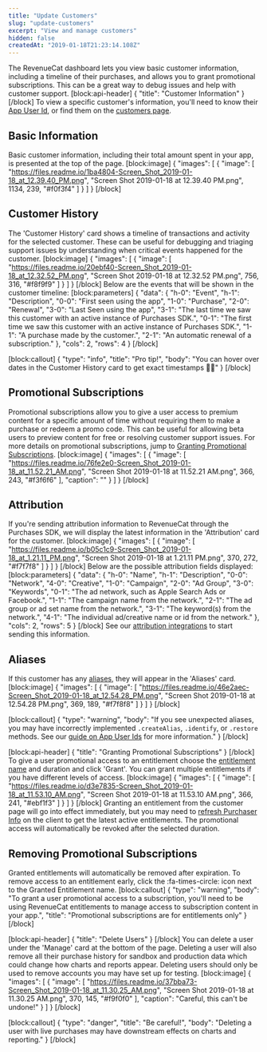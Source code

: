 ```yaml
---
title: "Update Customers"
slug: "update-customers"
excerpt: "View and manage customers"
hidden: false
createdAt: "2019-01-18T21:23:14.108Z"
---
```

The RevenueCat dashboard lets you view basic customer information, including a timeline of their purchases, and allows you to grant promotional subscriptions. This can be a great way to debug issues and help with customer support.
[block:api-header]
{
  "title": "Customer Information"
}
[/block]
To view a specific customer's information, you'll need to know their [App User Id](doc:user-ids), or find them on the [customers page](https://app.revenuecat.com/customers/).

## Basic Information
Basic customer information, including their total amount spent in your app, is presented at the top of the page.
[block:image]
{
  "images": [
    {
      "image": [
        "https://files.readme.io/1ba4804-Screen_Shot_2019-01-18_at_12.39.40_PM.png",
        "Screen Shot 2019-01-18 at 12.39.40 PM.png",
        1134,
        239,
        "#f0f3f4"
      ]
    }
  ]
}
[/block]
## Customer History
The 'Customer History' card shows a timeline of transactions and activity for the selected customer. These can be useful for debugging and triaging support issues by understanding when critical events happened for the customer.
[block:image]
{
  "images": [
    {
      "image": [
        "https://files.readme.io/20ebf40-Screen_Shot_2019-01-18_at_12.32.52_PM.png",
        "Screen Shot 2019-01-18 at 12.32.52 PM.png",
        756,
        316,
        "#f8f9f9"
      ]
    }
  ]
}
[/block]
Below are the events that will be shown in the customer timeline:
[block:parameters]
{
  "data": {
    "h-0": "Event",
    "h-1": "Description",
    "0-0": "First seen using the app",
    "1-0": "Purchase",
    "2-0": "Renewal",
    "3-0": "Last Seen using the app",
    "3-1": "The last time we saw this customer with an active instance of Purchases SDK.",
    "0-1": "The first time we saw this customer with an active instance of Purchases SDK.",
    "1-1": "A purchase made by the customer.",
    "2-1": "An automatic renewal of a subscription."
  },
  "cols": 2,
  "rows": 4
}
[/block]

[block:callout]
{
  "type": "info",
  "title": "Pro tip!",
  "body": "You can hover over dates in the Customer History card to get exact timestamps 🕵️‍♂️"
}
[/block]
## Promotional Subscriptions
Promotional subscriptions allow you to give a user access to premium content for a specific amount of time without requiring them to make a purchase or redeem a promo code. This can be useful for allowing beta users to preview content for free or resolving customer support issues. For more details on promotional subscriptions, jump to [Granting Promotional Subscriptions](customers#section-granting-promotional-subscriptions).
[block:image]
{
  "images": [
    {
      "image": [
        "https://files.readme.io/76fe2e0-Screen_Shot_2019-01-18_at_11.52.21_AM.png",
        "Screen Shot 2019-01-18 at 11.52.21 AM.png",
        366,
        243,
        "#f3f6f6"
      ],
      "caption": ""
    }
  ]
}
[/block]
## Attribution
If you're sending attribution information to RevenueCat through the Purchases SDK, we will display the latest information in the 'Attribution' card for the customer.
[block:image]
{
  "images": [
    {
      "image": [
        "https://files.readme.io/b05c1c9-Screen_Shot_2019-01-18_at_1.21.11_PM.png",
        "Screen Shot 2019-01-18 at 1.21.11 PM.png",
        370,
        272,
        "#f7f7f8"
      ]
    }
  ]
}
[/block]
Below are the possible attribution fields displayed:
[block:parameters]
{
  "data": {
    "h-0": "Name",
    "h-1": "Description",
    "0-0": "Network",
    "4-0": "Creative",
    "1-0": "Campaign",
    "2-0": "Ad Group",
    "3-0": "Keywords",
    "0-1": "The ad network, such as Apple Search Ads or Facebook.",
    "1-1": "The campaign name from the network.",
    "2-1": "The ad group or ad set name from the network.",
    "3-1": "The keyword(s) from the network.",
    "4-1": "The individual ad/creative name or id from the network."
  },
  "cols": 2,
  "rows": 5
}
[/block]
See our [attribution integrations](doc:attribution) to start sending this information.


## Aliases
If this customer has any [aliases](doc:user-ids#section-aliases), they will appear in the 'Aliases' card.
[block:image]
{
  "images": [
    {
      "image": [
        "https://files.readme.io/46e2aec-Screen_Shot_2019-01-18_at_12.54.28_PM.png",
        "Screen Shot 2019-01-18 at 12.54.28 PM.png",
        369,
        189,
        "#f7f8f8"
      ]
    }
  ]
}
[/block]

[block:callout]
{
  "type": "warning",
  "body": "If you see unexpected aliases, you may have incorrectly implemented `.createAlias`, `.identify`, or `.restore` methods. See our [guide on App User Ids](doc:user-ids) for more information."
}
[/block]

[block:api-header]
{
  "title": "Granting Promotional Subscriptions"
}
[/block]
To give a user promotional access to an entitlement choose the [entitlement name](doc:entitlements) and duration and click 'Grant'. You can grant multiple entitlements if you have different levels of access.
[block:image]
{
  "images": [
    {
      "image": [
        "https://files.readme.io/d3e7835-Screen_Shot_2019-01-18_at_11.53.10_AM.png",
        "Screen Shot 2019-01-18 at 11.53.10 AM.png",
        366,
        241,
        "#ebf1f3"
      ]
    }
  ]
}
[/block]
Granting an entitlement from the customer page will go into effect immediately, but you may need to [refresh Purchaser Info](doc:getting-started-1#section-get-subscription-status) on the client to get the latest active entitlements. The promotional access will automatically be revoked after the selected duration.

## Removing Promotional Subscriptions
Granted entitlements will automatically be removed after expiration. To remove access to an entitlement early, click the :fa-times-circle: icon next to the Granted Entitlement name.
[block:callout]
{
  "type": "warning",
  "body": "To grant a user promotional access to a subscription, you'll need to be using RevenueCat entitlements to manage access to subscription content in your app.",
  "title": "Promotional subscriptions are for entitlements only"
}
[/block]

[block:api-header]
{
  "title": "Delete Users"
}
[/block]
You can delete a user under the 'Manage' card at the bottom of the page. Deleting a user will also remove all their purchase history for sandbox and production data which could change how charts and reports appear. Deleting users should only be used to remove accounts you may have set up for testing.
[block:image]
{
  "images": [
    {
      "image": [
        "https://files.readme.io/37bba73-Screen_Shot_2019-01-18_at_11.30.25_AM.png",
        "Screen Shot 2019-01-18 at 11.30.25 AM.png",
        370,
        145,
        "#f9f0f0"
      ],
      "caption": "Careful, this can't be undone!"
    }
  ]
}
[/block]

[block:callout]
{
  "type": "danger",
  "title": "Be careful!",
  "body": "Deleting a user with live purchases may have downstream effects on charts and reporting."
}
[/block]